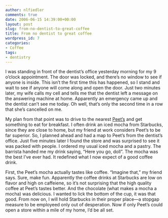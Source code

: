 ```yaml
---
author: nlfiedler
comments: true
date: 2006-06-15 14:39:00+00:00
layout: post
slug: from-no-dentist-to-great-coffee
title: From no dentist to great coffee
wordpress_id: 7
categories:
- Coffee
tags:
- dentistry
---
```


I was standing in front of the dentist’s office yesterday morning for my 9 o’clock appointment. The door was locked, and there’s no window to see if anyone is inside. This isn’t the first time this has happened, so I stand and wait to see if anyone will come along and open the door. Just two minutes later, my wife calls my cell and tells me that the dentist left a message on the answering machine at home. Apparently an emergency came up and the dentist can’t see me today. Oh well, that’s only the second time in a row that she’s cancelled on me.

   

My plan from that point was to drive to the nearest [Peet’s](http://www.peets.com/) and get something to eat for breakfast. I often drink an iced mocha from Starbucks, since they are close to home, but my friend at work considers Peet’s to be far superior. So, I planned ahead and had a map to Peet’s from the dentist’s office. Just five minutes later I found the store and was surprised to see it was packed with people. I ordered my usual iced mocha and a pastry. The barrista handed me my drink saying, “Here you go, doll”. The mocha was the best I’ve ever had. It redefined what I now expect of a good coffee drink.

   

First, the Peet’s mocha actually tastes like coffee. “Imagine that,” my friend says. Sure, make fun. Apparently the coffee drinks at Starbucks are low on flavor and high on caffeiene, so it’s not surprising that the high quality coffee at Peet’s tastes better. And the chocolate (what makes a mocha a mocha) was delicious. I wanted to lick the bottom of the cup, it was that good. From now on, I will hold Starbucks in their proper place—a stopgap measure to be employeed only out of desperation. Now if only Peet’s could open a store within a mile of my home, I’d be all set.
